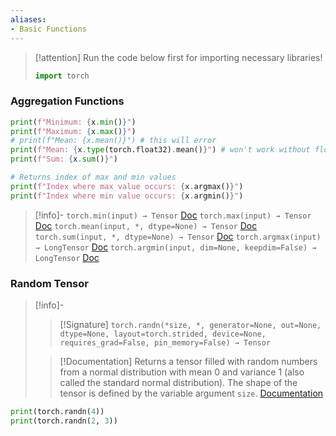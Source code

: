 ```yaml
---
aliases:
- Basic Functions
---
```

>[!attention]
>Run the code below first for importing necessary libraries!
>```python
>import torch
>```
### Aggregation Functions

```python
print(f"Minimum: {x.min()}")
print(f"Maximum: {x.max()}")
# print(f"Mean: {x.mean()}") # this will error
print(f"Mean: {x.type(torch.float32).mean()}") # won't work without float datatype
print(f"Sum: {x.sum()}")

# Returns index of max and min values
print(f"Index where max value occurs: {x.argmax()}")
print(f"Index where min value occurs: {x.argmin()}")
```

>[!info]-
> `torch.min(input) → Tensor` [Doc](https://pytorch.org/docs/stable/generated/torch.min.html#torch.min)
> `torch.max(input) → Tensor` [Doc](https://pytorch.org/docs/stable/generated/torch.max.html)
> `torch.mean(input, *, dtype=None) → Tensor` [Doc](https://pytorch.org/docs/stable/generated/torch.mean.html#torch.mean)
> `torch.sum(input, *, dtype=None) → Tensor` [Doc](https://pytorch.org/docs/stable/generated/torch.sum.html#torch.sum)
> `torch.argmax(input) → LongTensor` [Doc](https://pytorch.org/docs/stable/generated/torch.sum.html#torch.sum)
> `torch.argmin(input, dim=None, keepdim=False) → LongTensor` [Doc](https://pytorch.org/docs/stable/generated/torch.argmin.html#torch.argmin)

### Random Tensor
>[!info]-
>>[!Signature] 
>> `torch.randn(*size, *, generator=None, out=None, dtype=None, layout=torch.strided, device=None, requires_grad=False, pin_memory=False) → Tensor`
>
>>[!Documentation]
>> Returns a tensor filled with random numbers from a normal distribution with mean $0$ and variance $1$ (also called the standard normal distribution).
>> The shape of the tensor is defined by the variable argument `size`.
>> [Documentation](https://pytorch.org/docs/stable/generated/torch.randn.html)

```python
print(torch.randn(4))
print(torch.randn(2, 3))
```